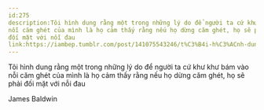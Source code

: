 ```yaml
---
id:275
description:Tôi hình dung rằng một trong những lý do để người ta cứ khư khư bám vào
nỗi căm ghét của mình là họ cảm thấy rằng nếu họ dừng căm ghét, họ sẽ phải
đối mặt với nỗi đau
link:https://iambep.tumblr.com/post/141075543246/t%C3%B4i-h%C3%ACnh-dung-r%E1%BA%B1ng-m%E1%BB%99t-trong-nh%E1%BB%AFng-l%C3%BD-do-%C4%91%E1%BB%83-ng%C6%B0%E1%BB%9Di
---
```


Tôi hình dung rằng một trong những lý do để người ta cứ khư khư bám vào
nỗi căm ghét của mình là họ cảm thấy rằng nếu họ dừng căm ghét, họ sẽ phải
đối mặt với nỗi đau

James Baldwin